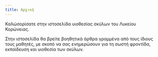 ```yaml
---
title: Αρχική
---
```

Καλώσορίσατε στην ιστοσελίδα υιοθεσίας σκύλων του Λυκείου Κορώνειας.

Στην ιστοσελίδα θα βρείτε βοηθητικά άρθρα γραμμένα από τους ίδιους τους μαθητές, με σκοπό να σας ενημερώσουν για τη σωστή φροντίδα, εκπαίδευση και υιοθεσία των σκύλων.